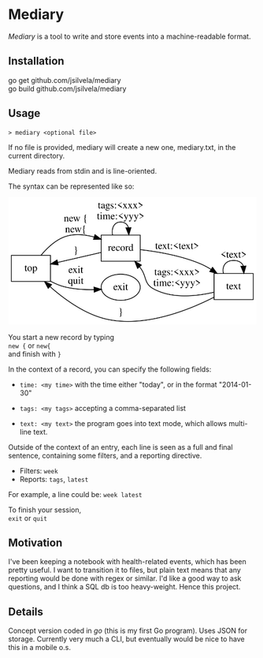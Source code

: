 # Mediary
*Mediary* is a tool to write and store events into a machine-readable format.

## Installation
go get github.com/jsilvela/mediary<br/>
go build github.com/jsilvela/mediary

## Usage
	> mediary <optional file>

If no file is provided, mediary will create a new one, mediary.txt, in the
current directory.

Mediary reads from stdin and is line-oriented.

The syntax can be represented like so:

![para syntax](https://raw.githubusercontent.com/jsilvela/mediary/master/diag.svg)

You start a new record by typing<br/>
```new {``` or ```new{```<br/>
and finish with ```}```

In the context of a record, you can specify the following fields:

* ```time: <my time>``` with the time either "today", or in the format
"2014-01-30"

* ```tags: <my tags>``` accepting a comma-separated list

* ```text: <my text>``` the program goes into text mode, which allows multi-line
text.

Outside of the context of an entry, each line is seen as a full and final
sentence, containing some filters, and a reporting directive.

* Filters: ```week```
* Reports: ```tags```, ```latest```

For example, a line could be: ```week latest```

To finish your session,<br/>
```exit``` or ```quit```

## Motivation
I've been keeping a notebook with health-related events, which has been pretty
useful. I want to transition it to files, but plain text means that any
reporting would be done with regex or similar. I'd like a good way to ask
questions, and I think a SQL db is too heavy-weight. Hence this project.

## Details
Concept version coded in *go* (this is my first Go program). Uses JSON for
storage.
Currently very much a CLI, but eventually would be nice to have this in a mobile
o.s.
